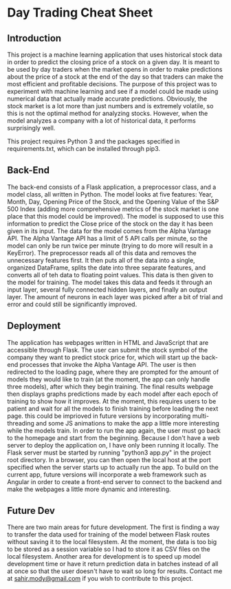 
# Day Trading Cheat Sheet


## Introduction

This project is a machine learning application that uses historical stock data in order to predict the closing price of a stock on a given day. It is meant to be used by day traders when the market opens in order to make predictions about the price of a stock at the end of the day so that traders can make the most efficient and profitable decisions. The purpose of this project was to experiment with machine learning and see if a model could be made using numerical data that actually made accurate predictions. Obviously, the stock market is a lot more than just numbers and is extremely volatile, so this is not the optimal method for analyzing stocks. However, when the model analyzes a company with a lot of historical data, it performs surprisingly well. 

This project requires Python 3 and the packages specified in requirements.txt, which can be installed through pip3.


## Back-End

The back-end consists of a Flask application, a preprocessor class, and a model class, all written in Python. The model looks at five features: Year, Month, Day, Opening Price of the Stock, and the Opening Value of the S&P 500 Index (adding more comprehensive metrics of the stock market is one place that this model could be improved). The model is supposed to use this information to predict the Close price of the stock on the day it has been given in its input. The data for the model comes from the Alpha Vantage API. The Alpha Vantage API has a limit of 5 API calls per minute, so the model can only be run twice per minute (trying to do more will result in a KeyError). The preprocessor reads all of this data and removes the unnecessary features first. It then puts all of the data into a single, organized DataFrame, splits the date into three separate features, and converts all of teh data to floating point values. This data is then given to the model for training. The model takes this data and feeds it through an input layer, several fully connected hidden layers, and finally an output layer. The amount of neurons in each layer was picked after a bit of trial and error and could still be significantly improved.


## Deployment

The application has webpages written in HTML and JavaScript that are accessible through Flask. The user can submit the stock symbol of the company they want to predict stock price for, which will start up the back-end processes that invoke the Alpha Vantage API. The user is then redirected to the loading page, where they are prompted for the amount of models they would like to train (at the moment, the app can only handle three models), after which they begin training. The final results webpage then displays graphs predictions made by each model after each epoch of training to show how it improves. At the moment, this requires users to be patient and wait for all the models to finish training before loading the next page. this could be imprioved in future versions by incorporating multi-threading and some JS animations to make the app a little more interesting while the models train. In order to run the app again, the user must go back to the homepage and start from the beginning. Because I don't have a web server to deploy the application on, I have only been running it locally. The Flask server must be started by running "python3 app.py" in the project root directory. In a browser, you can then open the local host at the port specified when the server starts up to actually run the app. To build on the current app, future versions will incorporate a web framework such as Angular in order to create a front-end server to connect to the backend and make the webpages a little more dynamic and interesting.

## Future Dev

There are two main areas for future development. The first is finding a way to transfer the data used for training of the model between Flask routes without saving it to the local filesystem. At the moment, the data is too big to be stored as a session variable so I had to store it as CSV files on the local filesystem. Another area for development is to speed up model development time or have it return prediction data in batches instead of all at once so that the user doesn't have to wait so long for results. Contact me at sahir.mody@gmail.com if you wish to contribute to this project.
